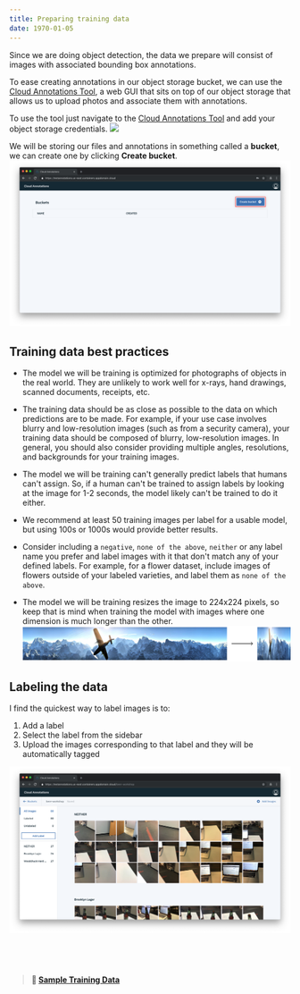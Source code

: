 ```yaml
---
title: Preparing training data
date: 1970-01-05
---
```

Since we are doing object detection, the data we prepare will consist of images with associated bounding box annotations.

To ease creating annotations in our object storage bucket, we can use the [Cloud Annotations Tool](https://annotations.us-east.containers.appdomain.cloud), a web GUI that sits on top of our object storage that allows us to upload photos and associate them with annotations.

To use the tool just navigate to the [Cloud Annotations Tool](https://annotations.us-east.containers.appdomain.cloud) and add your object storage credentials.
![](https://d2mxuefqeaa7sj.cloudfront.net/s_E7D1C1E8D801F89315B72C10AD83AE795982C7EB84F7BA48CECD8A576B02D6CC_1539807682825_Screen+Shot+2018-10-17+at+4.21.05+PM.png)

We will be storing our files and annotations in something called a **bucket**, we can create one by clicking **Create bucket**.
![](assets/create_bucket.png)

## Training data best practices
* The model we will be training is optimized for photographs of objects in the real world. They are unlikely to work well for x-rays, hand drawings, scanned documents, receipts, etc.

* The training data should be as close as possible to the data on which predictions are to be made. For example, if your use case involves blurry and low-resolution images (such as from a security camera), your training data should be composed of blurry, low-resolution images. In general, you should also consider providing multiple angles, resolutions, and backgrounds for your training images.

* The model we will be training can't generally predict labels that humans can't assign. So, if a human can't be trained to assign labels by looking at the image for 1-2 seconds, the model likely can't be trained to do it either.

* We recommend at least 50 training images per label for a usable model, but using 100s or 1000s would provide better results.

* Consider including a `negative`, `none of the above`, `neither` or any label name you prefer and label images with it that don't match any of your defined labels. For example, for a flower dataset, include images of flowers outside of your labeled varieties, and label them as `none of the above`.

* The model we will be training resizes the image to 224x224 pixels, so keep that is mind when training the model with images where one dimension is much longer than the other.
![](assets/image_shrink.png)

## Labeling the data
I find the quickest way to label images is to:
1. Add a label
2. Select the label from the sidebar
3. Upload the images corresponding to that label and they will be automatically tagged

![](assets/cloud_annotations.png)

## &nbsp;
> **📁 [Sample Training Data](https://github.com/bourdakos1/Cloud-Annotations/releases/download/v1.0/workshop-training-data.zip)**
